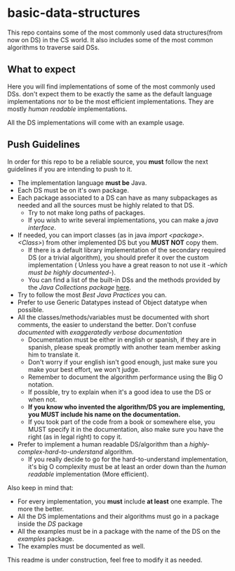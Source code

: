 # basic-data-structures
This repo contains some of the most commonly used data structures(from now on DS) in the CS world.
It also includes some of the most common algorithms to traverse said DSs.

## What to expect

Here you will find implementations of some of the most commonly used DSs. don't expect them to be exactly the same as the default language implementations nor to be the most efficient implementations. They are mostly *human readable* implementations.

All the DS implementations will come with an example usage. 

## Push Guidelines

In order for this repo to be a reliable source, you **must** follow the next guidelines if you are intending to push to it.

* The implementation language **must be** Java.
* Each DS must be on it's own package.
* Each package associated to a DS can have as many subpackages as needed and all the sources must be highly related to that DS.
  * Try to not make long paths of packages.
  * If you wish to write several implementations, you can make a *java interface*.
* If needed, you can import classes (as in java *import \<package\>.\<Class\>*) from other implemented DS but you **MUST NOT** copy them.
  * If there is a default library implementation of the secondary required DS (or a trivial algorithm), you should prefer it over the custom implementation ( Unless you have a great reason to not use it -*which must be highly documented*-).
  * You can find a list of the built-in DSs and the methods provided by the *Java Collections package* [here](http://java-performance.info/java-collections-overview/).
* Try to follow the most *Best Java Practices* you can.
* Prefer to use Generic Datatypes instead of Object datatype when possible.
* All the classes/methods/variables must be documented with short comments, the easier to understand the better. Don't confuse *documented* with *exaggeratedly verbose documentation*
  * Documentation must be either in english or spanish, if they are in spanish, please speak promptly with another team member asking him to translate it.
  * Don't worry if your english isn't good enough, just make sure you make your best effort, we won't judge.
  * Remember to document the algorithm performance using the Big O notation.
  * If possible, try to explain when it's a good idea to use the DS or when not.
  * **If you know who invented the algorithm/DS you are implementing, you MUST include his name on the documentation.**
  * If you took part of the code from a book or somewhere else, you MUST specify it in the documentation, also make sure you have the right (as in legal right) to copy it. 
* Prefer to implement a human readable DS/algorithm than a *highly-complex-hard-to-understand* algorithm.
  * If you really decide to go for the hard-to-understand implementation, it's big O complexity must be at least an order down than the *human readable* implementation (More efficient).

Also keep in mind that:

* For every implementation, you **must** include **at least** one example. The more the better.
* All the DS implementations and their algorithms must go in a package inside the *DS* package
* All the examples must be in a package with the name of the DS on the *examples* package.
* The examples must be documented as well.


This readme is under construction, feel free to modify it as needed.

